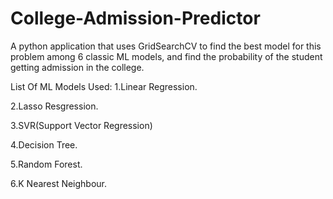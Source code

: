 # College-Admission-Predictor
A python application that uses GridSearchCV to find the best model for this problem among 6 classic ML models,
and find the probability of the student getting admission in the college.

List Of ML Models Used:
1.Linear Regression.

2.Lasso Resgression.

3.SVR(Support Vector Regression)

4.Decision Tree.

5.Random Forest.

6.K Nearest Neighbour.
